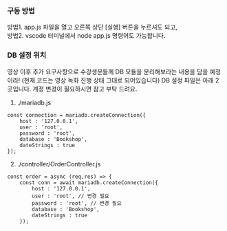 ### 구동 방법
방법1. app.js 파일을 열고 오른쪽 상단 [실행] 버튼을 누르셔도 되고,  
방법2. vscode 터미널에서 node app.js 명령어도 가능합니다.


### DB 설정 위치
영상 이후 추가 요구사항으로 수강생분들께 DB 모듈을 분리해보라는 내용을 담을 예정이라!
(현재 코드는 영상 녹화 진행 상태 그대로 되어있습니다)
DB 설정 파일은 아래 2곳입니다. 계정 변경이 필요하시면 참고 부탁 드려요.

1) ./mariadb.js
```
const connection = mariadb.createConnection({
    host : '127.0.0.1',
    user : 'root',
    password : 'root',
    database : 'Bookshop',
    dateStrings : true
});
```

2) ./controller/OrderController.js
```
const order = async (req,res) => {
    const conn = await mariadb.createConnection({
        host : '127.0.0.1',
        user : 'root', // 변경 필요
        password : 'root', // 변경 필요
        database : 'Bookshop',
        dateStrings : true
    });
```
